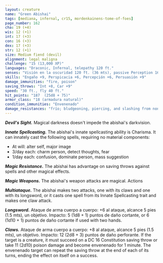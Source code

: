 ```yaml
---
layout: creature
name: "Green Abishai"
tags: [mediana, infernal, cr15, mordenkainens-tome-of-foes]
page_number: 162
cha: 19 (+4)
wis: 12 (+1)
int: 17 (+3)
con: 16 (+3)
dex: 17 (+3)
str: 12 (+1)
size: Medium fiend (devil)
alignment: legal maligna
challenge: "15 (13,000 XP)"
languages: "Draconic, Infernal, telepathy 120 ft."
senses: "Visión en la oscuridad 120 ft. (36 mts), passive Perception 16"
skills: "Engaño +9, Perspicacia +6, Percepción +6, Persuasión +9"
damage_immunities: "fire, poison"
saving_throws: "Int +8, Car +9"
speed: "30 ft., fly 40 ft."
hit_points: "187  (25d8 + 75)"
armor_class: "18 (armadura natural)"
condition_immunities: "Envenenado"
damage_resistances: "frío; bludgeoning, piercing, and slashing from nonmagical attacks that aren't silvered"
---
```


***Devil's Sight.*** Magical darkness doesn't impede the abishai's darkvision.

***Innate Spellcasting.*** The abishai's innate spellcasting ability is Charisma. It can innately cast the following spells, requiring no material components:
* At will: alter self, major image
* 3/day each: charm person, detect thoughts, fear
* 1/day each: confusion, dominate person, mass suggestion

***Magic Resistance.*** The abishai has advantage on saving throws against spells and other magical effects.

***Magic Weapons.*** The abishai's weapon attacks are magical. Actions

***Multiataque.*** The abishai makes two attacks, one with its claws and one with its longsword, or it casts one spell from its Innate Spellcasting trait and makes one claw attack.

***Longsword.*** Ataque de arma cuerpo a cuerpo: +6 al ataque, alcance 5 pies (1.5 mts), un objetivo. Impacto: 5 (1d8 + 1) puntos de daño cortante, or 6 (1d10 + 1) puntos de daño cortante if used with two hands.

***Claws.*** Ataque de arma cuerpo a cuerpo: +8 al ataque, alcance 5 pies (1.5 mts), un objetivo. Impacto: 12 (2d8 + 3) puntos de daño perforante. If the target is a creature, it must succeed on a DC 16 Constitution saving throw or take 11 (2d10) poison damage and become envenenado for 1 minute. The envenenado target can repeat the saving throw at the end of each of its turns, ending the effect on itself on a success.